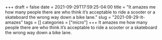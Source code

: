 +++draft = falsedate = 2021-09-29T17:59:25-04:00title = "It amazes me how many people there are who think it’s acceptable to ride a scooter or a skateboard the wrong way down a bike lane."slug = "2021-09-29-It-amazes"tags = []categories = ["micro"]+++It amazes me how many people there are who think it’s acceptable to ride a scooter or a skateboard the wrong way down a bike lane.